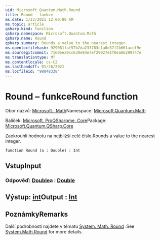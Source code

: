 ```yaml
---
uid: Microsoft.Quantum.Math.Round
title: Round – funkce
ms.date: 1/23/2021 12:00:00 AM
ms.topic: article
qsharp.kind: function
qsharp.namespace: Microsoft.Quantum.Math
qsharp.name: Round
qsharp.summary: Rounds a value to the nearest integer.
ms.openlocfilehash: 929081faf57b2da233783c1a0d37f2b661acef9e
ms.sourcegitcommit: 71605ea9cc630e84e7ef29027e1f0ea06299747e
ms.translationtype: MT
ms.contentlocale: cs-CZ
ms.lasthandoff: 01/26/2021
ms.locfileid: "98848338"
---
```

# <a name="round-function"></a><span data-ttu-id="7a7f8-102">Round – funkce</span><span class="sxs-lookup"><span data-stu-id="7a7f8-102">Round function</span></span>

<span data-ttu-id="7a7f8-103">Obor názvů: [Microsoft.. Math](xref:Microsoft.Quantum.Math)</span><span class="sxs-lookup"><span data-stu-id="7a7f8-103">Namespace: [Microsoft.Quantum.Math](xref:Microsoft.Quantum.Math)</span></span>

<span data-ttu-id="7a7f8-104">Balíček: [Microsoft. ProQSharpme. Core](https://nuget.org/packages/Microsoft.Quantum.QSharp.Core)</span><span class="sxs-lookup"><span data-stu-id="7a7f8-104">Package: [Microsoft.Quantum.QSharp.Core](https://nuget.org/packages/Microsoft.Quantum.QSharp.Core)</span></span>


<span data-ttu-id="7a7f8-105">Zaokrouhlí hodnotu na nejbližší celé číslo.</span><span class="sxs-lookup"><span data-stu-id="7a7f8-105">Rounds a value to the nearest integer.</span></span>

```qsharp
function Round (a : Double) : Int
```


## <a name="input"></a><span data-ttu-id="7a7f8-106">Vstup</span><span class="sxs-lookup"><span data-stu-id="7a7f8-106">Input</span></span>

### <a name="a--double"></a><span data-ttu-id="7a7f8-107">Odpověď: [Double](xref:microsoft.quantum.lang-ref.double)</span><span class="sxs-lookup"><span data-stu-id="7a7f8-107">a : [Double](xref:microsoft.quantum.lang-ref.double)</span></span>





## <a name="output--int"></a><span data-ttu-id="7a7f8-108">Výstup: [int](xref:microsoft.quantum.lang-ref.int)</span><span class="sxs-lookup"><span data-stu-id="7a7f8-108">Output : [Int](xref:microsoft.quantum.lang-ref.int)</span></span>



## <a name="remarks"></a><span data-ttu-id="7a7f8-109">Poznámky</span><span class="sxs-lookup"><span data-stu-id="7a7f8-109">Remarks</span></span>

<span data-ttu-id="7a7f8-110">Další podrobnosti najdete v tématu [System. Math. Round](https://docs.microsoft.com/dotnet/api/system.math.round) .</span><span class="sxs-lookup"><span data-stu-id="7a7f8-110">See [System.Math.Round](https://docs.microsoft.com/dotnet/api/system.math.round) for more details.</span></span>